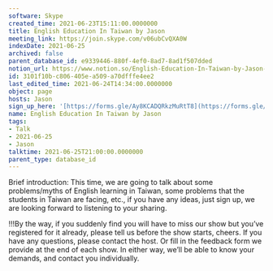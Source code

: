 ```yaml
---
software: Skype
created_time: 2021-06-23T15:11:00.0000000
title: English Education In Taiwan by Jason
meeting_link: https://join.skype.com/v06ubCvQXA0W
indexDate: 2021-06-25
archived: false
parent_database_id: e9339446-880f-4ef0-8ad7-8ad1f507dded
notion_url: https://www.notion.so/English-Education-In-Taiwan-by-Jason-3101f10bc806405ea509a70dfffe4ee2
id: 3101f10b-c806-405e-a509-a70dfffe4ee2
last_edited_time: 2021-06-24T14:34:00.0000000
object: page
hosts: Jason
sign_up_here: '[https://forms.gle/Ay8KCADQRkzMuRtT8](https://forms.gle/Ay8KCADQRkzMuRtT8)'
name: English Education In Taiwan by Jason
tags:
- Talk
- 2021-06-25
- Jason
talktime: 2021-06-25T21:00:00.0000000
parent_type: database_id
---
```




Brief introduction: This time, we are going to talk about some problems/myths of English learning in Taiwan, some problems that the students in Taiwan are facing, etc., if you have any ideas, just sign up, we are looking forward to listening to your sharing.

!!!By the way, if you suddenly find you will have to miss our show but you’ve registered for it already, please tell us before the show starts, cheers.
If you have any questions, please contact the host. Or fill in the feedback form we provide at the end of each show. In either way, we’ll be able to know your demands, and contact you individually.

